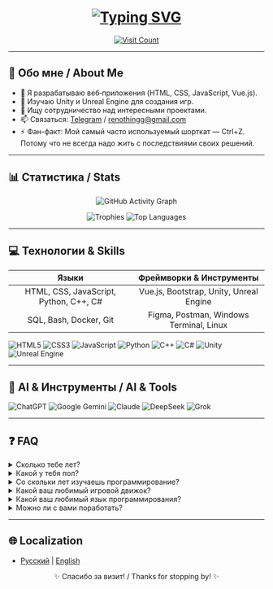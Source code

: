 <h1 align="center">
  <a href="https://git.io/typing-svg"><img src="https://readme-typing-svg.demolab.com?font=Consolas&weight=900&size=40&pause=1000&color=00F716&background=18181800&center=true&vCenter=true&random=true&width=500&lines=Welcome+to+my+GitHub" alt="Typing SVG" /></a>
</h1>
<p align="center">
  <a href="https://github.com/renothingg">
    <img src="https://count.getloli.com/get/@renothingg?theme=rule34" alt="Visit Count" />
  </a>
</p>

---

## 🚀 Обо мне / About Me

* 🔭 Я разрабатываю веб‑приложения (HTML, CSS, JavaScript, Vue.js).
* 🌱 Изучаю Unity и Unreal Engine для создания игр.
* 👯 Ищу сотрудничество над интересными проектами.
* 📫 Связаться: [Telegram](https://t.me/ReNothingg) / [renothingg@gmail.com](mailto:renothingg@gmail.com)
* ⚡ Фан-факт: Мой самый часто используемый шорткат — Ctrl+Z. Потому что не всегда надо жить с последствиями своих решений.

---

## 📊 Статистика / Stats

<p align="center">
  <img src="https://github-readme-activity-graph.vercel.app/graph?username=renothingg&bg_color=0d1117&color=58a6ff&line=58a6ff&point=58a6ff&area=true&area_color=161b22&radius=8&hide_border=true" alt="GitHub Activity Graph" />
</p>

<p align="center">
  <img src="https://github-profile-trophy.vercel.app/?username=renothingg&theme=onedark&no-bg=true&no-frame=true&margin-w=10&margin-h=10" alt="Trophies" />
  <img src="https://github-readme-stats.vercel.app/api/top-langs/?username=renothingg&layout=compact&langs_count=6&theme=onedark&hide_border=true" alt="Top Languages" />
</p>


---

## 💻 Технологии & Skills

|                  Языки                 |         Фреймворки & Инструменты        |
| :------------------------------------: | :-------------------------------------: |
| HTML, CSS, JavaScript, Python, C++, C# | Vue.js, Bootstrap, Unity, Unreal Engine |
|         SQL, Bash, Docker, Git         | Figma, Postman, Windows Terminal, Linux |

![HTML5](https://img.shields.io/badge/HTML5-E34F26?style=for-the-badge\&logo=html5)
![CSS3](https://img.shields.io/badge/CSS3-1572B6?style=for-the-badge\&logo=css3)
![JavaScript](https://img.shields.io/badge/JavaScript-F7DF1E?style=for-the-badge\&logo=javascript)
![Python](https://img.shields.io/badge/Python-3776AB?style=for-the-badge\&logo=python)
![C++](https://img.shields.io/badge/C++-00599C?style=for-the-badge\&logo=c%2B%2B)
![C#](https://img.shields.io/badge/C%23-239120?style=for-the-badge\&logo=c-sharp)
![Unity](https://img.shields.io/badge/Unity-000000?style=for-the-badge\&logo=unity)
![Unreal Engine](https://img.shields.io/badge/Unreal_Engine-0E1128?style=for-the-badge\&logo=unrealengine)

---

## 🤖 AI & Инструменты / AI & Tools

![ChatGPT](https://img.shields.io/badge/ChatGPT-74AA9C?style=for-the-badge\&logo=openai)
![Google Gemini](https://img.shields.io/badge/Google_Gemini-8E75B2?style=for-the-badge\&logo=google)
![Claude](https://img.shields.io/badge/Claude-000000?style=for-the-badge\&logo=anthropic)
![DeepSeek](https://img.shields.io/badge/DeepSeek-0066FF?style=for-the-badge\&logo=deepseek)
![Grok](https://img.shields.io/badge/Grok-000000?style=for-the-badge\&logo=grok)

---

## ❓ FAQ

<details>
  <summary>Сколько тебе лет?</summary>
  Достаточно, чтобы знать, что while(true) — плохая идея, но недостаточно, чтобы перестать её использовать.
</details>

<details>
  <summary>Какой у тебя пол?</summary>
  Есть входная дверь, есть выходная. А это значит, что я... скорее всего, двусторонний. Вопрос открытый, но функциональный!
</details>

<details>
  <summary> Со скольки лет изучаешь программирование?</summary>
  С 2015 года. Тогда всё было проще — HTML не прикидывался полноценным языком, а я ещё верил в дружбу между фронтом и бэком.
</details>

<details>
  <summary>Какой ваш любимый игровой движок?</summary>
  Тот, где сцена не рушится от одного забытого коллайдера. А вообще — Unity, пока он не начал требовать донаты за каждый прыжок персонажа.
</details>

<details>
  <summary>Какой ваш любимый язык программирования?</summary>
    C# — потому что люблю, когда код как IKEA: всё на местах, удобно и красиво, пока не начнёшь собирать на проде.
    Немного Python тоже уважаю — он как тапочки: удобно, тепло... но на улицу в нем не пойдешь.
</details>

<details>
  <summary>Можно ли с вами поработать?</summary>
  Конечно! Только сначала пройдите испытание: настройте Git без гугла и выживите после ревью от самого себя.
</details>

---

## 🌐 Localization

* [Русский](README.md) | [English](README-en.md)

<p align="center">✨ Спасибо за визит! / Thanks for stopping by! ✨</p>

